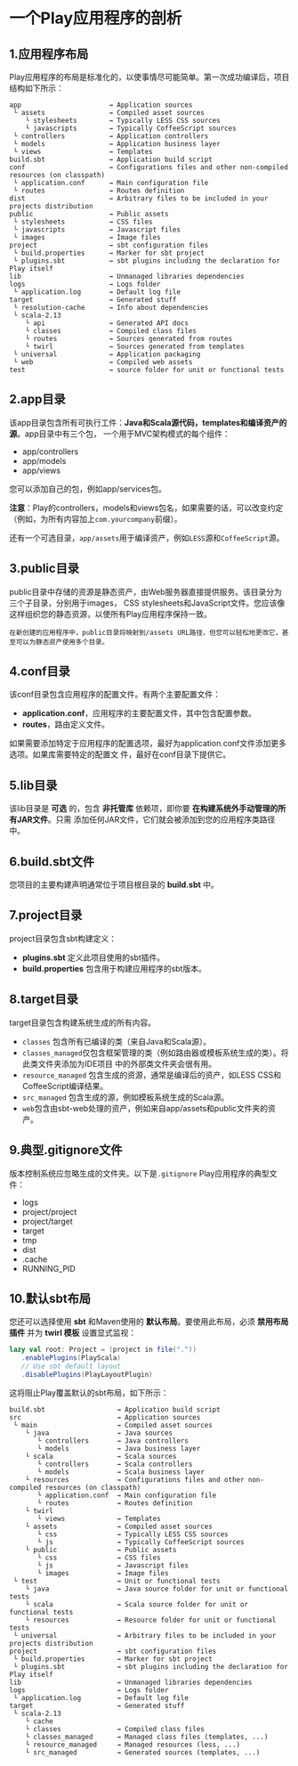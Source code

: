 一个Play应用程序的剖析
===================================================================================
## 1.应用程序布局
Play应用程序的布局是标准化的，以使事情尽可能简单。第一次成功编译后，项目结构如下所示：
```
app                      → Application sources
 └ assets                → Compiled asset sources
    └ stylesheets        → Typically LESS CSS sources
    └ javascripts        → Typically CoffeeScript sources
 └ controllers           → Application controllers
 └ models                → Application business layer
 └ views                 → Templates
build.sbt                → Application build script
conf                     → Configurations files and other non-compiled resources (on classpath)
 └ application.conf      → Main configuration file
 └ routes                → Routes definition
dist                     → Arbitrary files to be included in your projects distribution
public                   → Public assets
 └ stylesheets           → CSS files
 └ javascripts           → Javascript files
 └ images                → Image files
project                  → sbt configuration files
 └ build.properties      → Marker for sbt project
 └ plugins.sbt           → sbt plugins including the declaration for Play itself
lib                      → Unmanaged libraries dependencies
logs                     → Logs folder
 └ application.log       → Default log file
target                   → Generated stuff
 └ resolution-cache      → Info about dependencies
 └ scala-2.13
    └ api                → Generated API docs
    └ classes            → Compiled class files
    └ routes             → Sources generated from routes
    └ twirl              → Sources generated from templates
 └ universal             → Application packaging
 └ web                   → Compiled web assets
test                     → source folder for unit or functional tests
```

## 2.app目录
该app目录包含所有可执行工件：**Java和Scala源代码，templates和编译资产的源**。app目录中有三个包，
一个用于MVC架构模式的每个组件：
+ app/controllers
+ app/models
+ app/views

您可以添加自己的包，例如app/services包。

**注意**：Play的controllers，models和views包名，如果需要的话，可以改变约定（例如，为所有内容加上`com.yourcompany`前缀）。

还有一个可选目录，`app/assets`用于编译资产，例如`LESS`源和`CoffeeScript`源。

## 3.public目录
public目录中存储的资源是静态资产，由Web服务器直接提供服务。该目录分为三个子目录，分别用于images，
CSS stylesheets和JavaScript文件。您应该像这样组织您的静态资源，以使所有Play应用程序保持一致。
```
在新创建的应用程序中，public目录将映射到/assets URL路径，但您可以轻松地更改它，甚至可以为静态资产使用多个目录。
```

## 4.conf目录
该conf目录包含应用程序的配置文件。有两个主要配置文件：
+ **application.conf**，应用程序的主要配置文件，其中包含配置参数。
+ **routes**，路由定义文件。

如果需要添加特定于应用程序的配置选项，最好为application.conf文件添加更多选项。如果库需要特定的配置文
件，最好在conf目录下提供它。

## 5.lib目录
该lib目录是 **可选** 的，包含 **非托管库** 依赖项，即你要 **在构建系统外手动管理的所有JAR文件**。只需
添加任何JAR文件，它们就会被添加到您的应用程序类路径中。

## 6.build.sbt文件
您项目的主要构建声明通常位于项目根目录的 **build.sbt** 中。 

## 7.project目录
project目录包含sbt构建定义：
+ **plugins.sbt**  定义此项目使用的sbt插件。
+ **build.properties** 包含用于构建应用程序的sbt版本。

## 8.target目录
target目录包含构建系统生成的所有内容。
+ `classes` 包含所有已编译的类（来自Java和Scala源）。
+ `classes_managed`仅包含框架管理的类（例如路由器或模板系统生成的类）。将此类文件夹添加为IDE项目
中的外部类文件夹会很有用。
+ `resource_managed` 包含生成的资源，通常是编译后的资产，如LESS CSS和CoffeeScript编译结果。
+ `src_managed` 包含生成的源，例如模板系统生成的Scala源。
+ `web`包含由sbt-web处理的资产，例如来自app/assets和public文件夹的资产。


## 9.典型.gitignore文件
版本控制系统应忽略生成的文件夹。以下是`.gitignore` Play应用程序的典型文件：
+ logs
+ project/project
+ project/target
+ target
+ tmp
+ dist
+ .cache
+ RUNNING_PID

## 10.默认sbt布局
您还可以选择使用 **sbt** 和Maven使用的 **默认布局**。要使用此布局，必须 **禁用布局插件** 并为 **twirl
模板** 设置显式监视：
```scala
lazy val root: Project = (project in file("."))
   .enablePlugins(PlayScala)
   // Use sbt default layout
   .disablePlugins(PlayLayoutPlugin)
```
这将阻止Play覆盖默认的sbt布局，如下所示：
```
build.sbt                  → Application build script
src                        → Application sources
 └ main                    → Compiled asset sources
    └ java                 → Java sources
       └ controllers       → Java controllers
       └ models            → Java business layer
    └ scala                → Scala sources
       └ controllers       → Scala controllers
       └ models            → Scala business layer
    └ resources            → Configurations files and other non-compiled resources (on classpath)
       └ application.conf  → Main configuration file
       └ routes            → Routes definition
    └ twirl
       └ views             → Templates
    └ assets               → Compiled asset sources
       └ css               → Typically LESS CSS sources
       └ js                → Typically CoffeeScript sources
    └ public               → Public assets
       └ css               → CSS files
       └ js                → Javascript files
       └ images            → Image files
 └ test                    → Unit or functional tests
    └ java                 → Java source folder for unit or functional tests
    └ scala                → Scala source folder for unit or functional tests
    └ resources            → Resource folder for unit or functional tests
 └ universal               → Arbitrary files to be included in your projects distribution
project                    → sbt configuration files
 └ build.properties        → Marker for sbt project
 └ plugins.sbt             → sbt plugins including the declaration for Play itself
lib                        → Unmanaged libraries dependencies
logs                       → Logs folder
 └ application.log         → Default log file
target                     → Generated stuff
 └ scala-2.13
    └ cache
    └ classes              → Compiled class files
    └ classes_managed      → Managed class files (templates, ...)
    └ resource_managed     → Managed resources (less, ...)
    └ src_managed          → Generated sources (templates, ...)
```